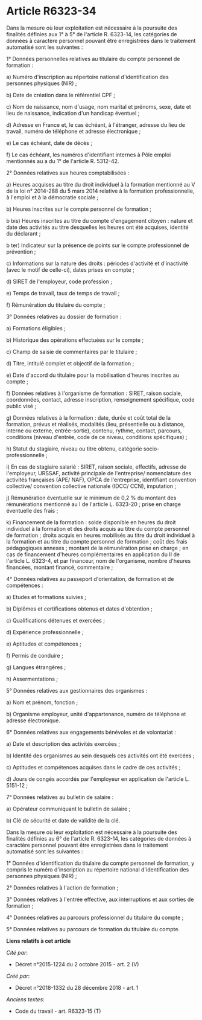 # Article R6323-34

Dans la mesure où leur exploitation est nécessaire à la poursuite des finalités définies aux 1° à 5° de l'article R. 6323-14,
les catégories de données à caractère personnel pouvant être enregistrées dans le traitement automatisé sont les suivantes : 

1° Données personnelles relatives au titulaire du compte personnel de formation : 

a) Numéro d'inscription au répertoire national d'identification des personnes physiques (NIR) ; 

b) Date de création dans le référentiel CPF ; 

c) Nom de naissance, nom d'usage, nom marital et prénoms, sexe, date et lieu de naissance, indication d'un handicap
éventuel ; 

d) Adresse en France et, le cas échéant, à l'étranger, adresse du lieu de travail, numéro de téléphone et adresse
électronique ; 

e) Le cas échéant, date de décès ; 

f) Le cas échéant, les numéros d'identifiant internes à Pôle emploi mentionnés au a du 1° de l'article R. 5312-42.

2° Données relatives aux heures comptabilisées : 

a) Heures acquises au titre du droit individuel à la formation mentionné au V de la loi n° 2014-288 du 5 mars 2014 relative à
la formation professionnelle, à l'emploi et à la démocratie sociale ; 

b) Heures inscrites sur le compte personnel de formation ; 

b bis) Heures inscrites au titre du compte d'engagement citoyen : nature et date des activités au titre desquelles les heures
ont été acquises, identité du déclarant ; 

b ter) Indicateur sur la présence de points sur le compte     professionnel de prévention ; 

c) Informations sur la nature des droits : périodes d'activité et d'inactivité (avec le motif de celle-ci), dates prises en
compte ; 

d) SIRET de l'employeur, code profession ; 

e) Temps de travail, taux de temps de travail ; 

f) Rémunération du titulaire du compte ; 

3° Données relatives au dossier de formation : 

a) Formations éligibles ; 

b) Historique des opérations effectuées sur le compte ; 

c) Champ de saisie de commentaires par le titulaire ; 

d) Titre, intitulé complet et objectif de la formation ; 

e) Date d'accord du titulaire pour la mobilisation d'heures inscrites au compte ; 

f) Données relatives à l'organisme de formation : SIRET, raison sociale, coordonnées, contact, adresse inscription,
renseignement spécifique, code public visé ; 

g) Données relatives à la formation : date, durée et coût total de la formation, prévus et réalisés, modalités (lieu,
présentielle ou à distance, interne ou externe, entrée-sortie), contenu, rythme, contact, parcours, conditions (niveau
d'entrée, code de ce niveau, conditions spécifiques) ; 

h) Statut du stagiaire, niveau ou titre obtenu, catégorie socio-professionnelle ; 

i) En cas de stagiaire salarié : SIRET, raison sociale, effectifs, adresse de l'employeur, URSSAF, activité principale de
l'entreprise/ nomenclature des activités françaises (APE/ NAF), OPCA de l'entreprise, identifiant convention collective/
convention collective nationale (IDCC/ CCN), imputation ; 

j) Rémunération éventuelle sur le minimum de 0,2 % du montant des rémunérations mentionné au I de l'article L. 6323-20 ;
prise en charge éventuelle des frais ; 

k) Financement de la formation : solde disponible en heures du droit individuel à la formation et des droits acquis au titre
du compte personnel de formation ; droits acquis en heures mobilisés au titre du droit individuel à la formation et au titre
du compte personnel de formation ; coût des frais pédagogiques annexes ; montant de la rémunération prise en charge ; en cas
de financement d'heures complémentaires en application du II de l'article L. 6323-4, et par financeur, nom de l'organisme,
nombre d'heures financées, montant financé, commentaire ; 

4° Données relatives au passeport d'orientation, de formation et de compétences : 

a) Etudes et formations suivies ; 

b) Diplômes et certifications obtenus et dates d'obtention ; 

c) Qualifications détenues et exercées ; 

d) Expérience professionnelle ; 

e) Aptitudes et compétences ; 

f) Permis de conduire ; 

g) Langues étrangères ; 

h) Assermentations ; 

5° Données relatives aux gestionnaires des organismes : 

a) Nom et prénom, fonction ; 

b) Organisme employeur, unité d'appartenance, numéro de téléphone et adresse électronique. 

6° Données relatives aux engagements bénévoles et de volontariat : 

a) Date et description des activités exercées ; 

b) Identité des organismes au sein desquels ces activités ont été exercées ; 

c) Aptitudes et compétences acquises dans le cadre de ces activités ; 

d) Jours de congés accordés par l'employeur en application de l'article L. 5151-12 ; 

7° Données relatives au bulletin de salaire : 

a) Opérateur communiquant le bulletin de salaire ; 

b) Clé de sécurité et date de validité de la clé. 

Dans la mesure où leur exploitation est nécessaire à la poursuite des finalités définies au 6° de l'article R. 6323-14, les
catégories de données à caractère personnel pouvant être enregistrées dans le traitement automatisé sont les suivantes : 

1° Données d'identification du titulaire du compte personnel de formation, y compris le numéro d'inscription au répertoire
national d'identification des personnes physiques (NIR) ; 

2° Données relatives à l'action de formation ; 

3° Données relatives à l'entrée effective, aux interruptions et aux sorties de formation ; 

4° Données relatives au parcours professionnel du titulaire du compte ; 

5° Données relatives au parcours de formation du titulaire du compte.

**Liens relatifs à cet article**

_Cité par_:

  - Décret n°2015-1224 du 2 octobre 2015 - art. 2 (V)

_Créé par_:

  - Décret n°2018-1332 du 28 décembre 2018 - art. 1

_Anciens textes_:

  - Code du travail - art. R6323-15 (T)
